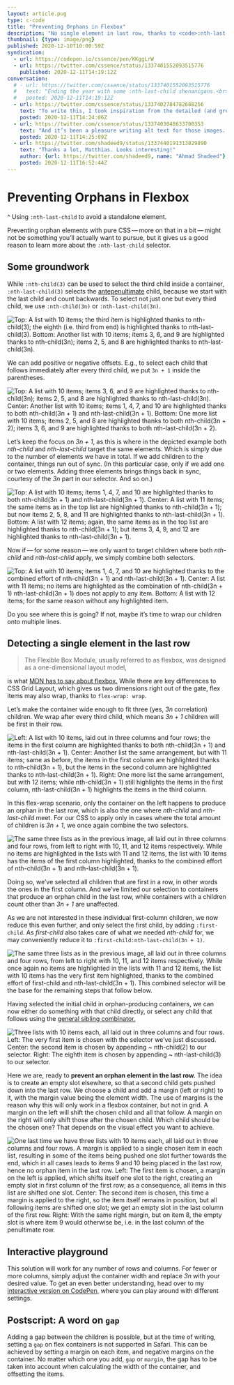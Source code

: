 ```yaml
---
layout: article.pug
type: c-code
title: "Preventing Orphans in Flexbox"
description: "No single element in last row, thanks to <code>:nth-last-child</code>."
thumbnail: {type: image/png}
published: 2020-12-10T10:00:59Z
syndication:
  - url: https://codepen.io/cssence/pen/KKggLrW
  - url: https://twitter.com/cssence/status/1337401552093515776
    published: 2020-12-11T14:19:12Z
conversation:
  # - url: https://twitter.com/cssence/status/1337401552093515776
  #   text: "Ending the year with some :nth-last-child shenanigans.<br>[cssence.com/2020/prevent-orphan-in-flexbox](/2020/prevent-orphan-in-flexbox/)"
  #   posted: 2020-12-11T14:19:12Z
  - url: https://twitter.com/cssence/status/1337402784782688256
    text: "To write this, I took inspiration from the detailed (and great!) blog posts [@shadeed9](https://twitter.com/shadeed9) is churning out at an incredible pace. So this one is more of a step-by-step guide, and I’ve used more images than in any other of my posts (though that bar wasn’t high).<br>[twitter.com/cssence/status/1337401552093515776](https://twitter.com/cssence/status/1337401552093515776)"
    posted: 2020-12-11T14:24:06Z
  - url: https://twitter.com/cssence/status/1337403048633700353
    text: "And it’s been a pleasure writing alt text for those images. The article clocks as a 4-5 minutes read, but if you swap the images for their alt text, the whole thing doubles(!) in length. 😊 #a11y"
    posted: 2020-12-11T14:25:09Z
  - url: https://twitter.com/shadeed9/status/1337440191313829890
    text: "Thanks a lot, Matthias. Looks interesting!"
    author: {url: https://twitter.com/shadeed9, name: "Ahmad Shadeed"}
    posted: 2020-12-11T16:52:44Z
---
```


# Preventing Orphans in Flexbox
^ Using `:nth-last-child` to avoid a standalone element.

Preventing orphan elements with pure CSS&thinsp;—&thinsp;more on that in a bit&thinsp;—&thinsp;might not be something you’ll actually want to pursue, but it gives us a good reason to learn more about the `:nth-last-child` selector.

## Some groundwork

While `:nth-child(3)` can be used to select the third child inside a container, `:nth-last-child(3)` selects the [antepenultimate](https://www.thefreedictionary.com/antepenultimate) child, because we start with the last child and count backwards. To select not just one but every third child, we use `:nth-child(3n)` or `:nth-last-child(3n)`.

<p class="blend"><img src="/2020/prevent-orphan-in-flexbox/1-nth-last-child.png" alt="Top: A list with 10 items; the third item is highlighted thanks to nth-child(3); the eighth (i.e. third from end) is highlighted thanks to nth-last-child(3). Bottom: Another list with 10 items; items 3, 6, and 9 are highlighted thanks to nth-child(3n); items 2, 5, and 8 are highlighted thanks to nth-last-child(3n)."></p>

We can add positive or negative offsets. E.g., to select each child that follows immediately after every third child, we put `3n + 1` inside the parentheses.

<p class="blend"><img src="/2020/prevent-orphan-in-flexbox/2-nth-last-child-offset.png" alt="Top: A list with 10 items; items 3, 6, and 9 are highlighted thanks to nth-child(3n); items 2, 5, and 8 are highlighted thanks to nth-last-child(3n). Center: Another list with 10 items; items 1, 4, 7, and 10 are highlighted thanks to both nth-child(3n + 1) and nth-last-child(3n + 1). Bottom: One more list with 10 items; items 2, 5, and 8 are highlighted thanks to both nth-child(3n + 2); items 3, 6, and 9 are highlighted thanks to both nth-last-child(3n + 2)."></p>

Let’s keep the focus on _3n + 1_, as this is where in the depicted example both _nth-child_ and _nth-last-child_ target the same elements. Which is simply due to the number of elements we have in total. If we add children to the container, things run out of sync. (In this particular case, only if we add one or two elements. Adding three elements brings things back in sync, courtesy of the _3n_ part in our selector. And so on.)

<p class="blend"><img src="/2020/prevent-orphan-in-flexbox/3-nth-last-child-elements.png" alt="Top: A list with 10 items; items 1, 4, 7, and 10 are highlighted thanks to both nth-child(3n + 1) and nth-last-child(3n + 1). Center: A list with 11 items; the same items as in the top list are highlighted thanks to nth-child(3n + 1); but now items 2, 5, 8, and 11 are highlighted thanks to nth-last-child(3n + 1). Bottom: A list with 12 items; again, the same items as in the top list are highlighted thanks to nth-child(3n + 1); but items 3, 4, 9, and 12 are highlighted thanks to nth-last-child(3n + 1)."></p>

Now if&thinsp;—&thinsp;for some reason&thinsp;—&thinsp;we only want to target children where both _nth-child_ and _nth-last-child_ apply, we simply combine both selectors.

<p class="blend"><img src="/2020/prevent-orphan-in-flexbox/4-nth-last-child-combined.png" alt="Top: A list with 10 items; items 1, 4, 7, and 10 are highlighted thanks to the combined effort of nth-child(3n + 1) and nth-last-child(3n + 1). Center: A list with 11 items; no items are highlighted as the combination of nth-child(3n + 1) nth-last-child(3n + 1) does not apply to any item. Bottom: A list with 12 items; for the same reason without any highlighted item."></p>

Do you see where this is going? If not, maybe it’s time to wrap our children onto multiple lines.

## Detecting a single element in the last row

> The Flexible Box Module, usually referred to as flexbox, was designed as a one-dimensional layout model,

is what [MDN has to say about flexbox.](https://developer.mozilla.org/en-US/docs/Web/CSS/CSS_Flexible_Box_Layout/Basic_Concepts_of_Flexbox) While there are key differences to CSS Grid Layout, which gives us two dimensions right out of the gate, flex items may also wrap, thanks to `flex-wrap: wrap`.

Let’s make the container wide enough to fit three (yes, _3n_ correlation) children. We wrap after every third child, which means _3n + 1_ children will be first in their row.

<p class="blend"><img src="/2020/prevent-orphan-in-flexbox/5-nth-last-child-elements-wrap.png" alt="Left: A list with 10 items, laid out in three columns and four rows; the items in the first column are highlighted thanks to both nth-child(3n + 1) and nth-last-child(3n + 1). Center: Another list the same arrangement, but with 11 items; same as before, the items in the first column are highlighted thanks to nth-child(3n + 1), but the items in the second column are highlighted thanks to nth-last-child(3n + 1). Right: One more list the same arrangement, but with 12 items; while nth-child(3n + 1) still highlights the items in the first column, nth-last-child(3n + 1) highlights the items in the third column."></p>

In this flex-wrap scenario, only the container on the left happens to produce an orphan in the last row, which is also the one where _nth-child_ and _nth-last-child_ meet. For our CSS to apply only in cases where the total amount of children is _3n + 1_, we once again combine the two selectors.

<p class="blend"><img src="/2020/prevent-orphan-in-flexbox/6-nth-last-child-combined-wrap.png" alt="The same three lists as in the previous image, all laid out in three columns and four rows, from left to right with 10, 11, and 12 items respectively. While no items are highlighted in the lists with 11 and 12 items, the list with 10 items has the items of the first column highlighted, thanks to the combined effort of nth-child(3n + 1) and nth-last-child(3n + 1)."></p>

Doing so, we’ve selected all children that are first in a row, in other words the ones in the first column. And we’ve limited our selection to containers that produce an orphan child in the last row, while containers with a children count other than _3n + 1_ are unaffected.

As we are not interested in these individual first-column children, we now reduce this even further, and only select the first child, by adding `:first-child`. As _first-child_ also takes care of what we needed _nth-child_ for, we may conveniently reduce it to `:first-child:nth-last-child(3n + 1)`.

<p class="blend"><img src="/2020/prevent-orphan-in-flexbox/7-nth-last-child-first-child.png" alt="The same three lists as in the previous image, all laid out in three columns and four rows, from left to right with 10, 11, and 12 items respectively. While once again no items are highlighted in the lists with 11 and 12 items, the list with 10 items has the very first item highlighted, thanks to the combined effort of first-child and nth-last-child(3n + 1). This combined selector will be the base for the remaining steps that follow below."></p>

Having selected the initial child in orphan-producing containers, we can now either do something with that child directly, or select any child that follows using the [general sibling combinator.](https://developer.mozilla.org/en-US/docs/Web/CSS/General_sibling_combinator)

<p class="blend"><img src="/2020/prevent-orphan-in-flexbox/8-nth-last-child-targets.png" alt="Three lists with 10 items each, all laid out in three columns and four rows. Left: The very first item is chosen with the selector we’ve just discussed. Center: the second item is chosen by appending ~ nth-child(2) to our selector. Right: The eighth item is chosen by appending ~ nth-last-child(3) to our selector."></p>

Here we are, ready to **prevent an orphan element in the last row.** The idea is to create an empty slot elsewhere, so that a second child gets pushed down into the last row. We choose a child and add a margin (left or right) to it, with the margin value being the element width. The use of margins is the reason why this will only work in a flexbox container, but not in grid. A margin on the left will shift the chosen child and all that follow. A margin on the right will only shift those after the chosen child. Which child should be the chosen one? That depends on the visual effect you want to achieve.

<p class="blend"><img src="/2020/prevent-orphan-in-flexbox/9-nth-last-child-margin.png" alt="One last time we have three lists with 10 items each, all laid out in three columns and four rows. A margin is applied to a single chosen item in each list, resulting in some of the items being pushed one slot further towards the end, which in all cases leads to items 9 and 10 being placed in the last row, hence no orphan item in the last row. Left: The first item is chosen, a margin on the left is applied, which shifts itself one slot to the right, creating an empty slot in first column of the first row; as a consequence, all items in this list are shifted one slot. Center: The second item is chosen, this time a margin is applied to the right, so the item itself remains in position, but all following items are shifted one slot; we get an empty slot in the last column of the first row. Right: With the same right margin, but on item 8, the empty slot is where item 9 would otherwise be, i.e. in the last column of the penultimate row."></p>

## Interactive playground

This solution will work for any number of rows and columns. For fewer or more columns, simply adjust the container width and replace _3n_ with your desired value. To get an even better understanding, head over to my [interactive version on CodePen,](#showcase) where you can play around with different settings.

## Postscript: A word on `gap`

Adding a gap between the children is possible, but at the time of writing, setting a `gap` on flex containers is not supported in Safari. This can be achieved by setting a margin on each item, and negative margins on the container. No matter which one you add, `gap` or `margin`, the gap has to be taken into account when calculating the width of the container, and offsetting the items.
